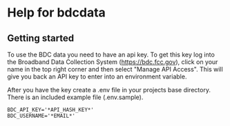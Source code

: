 # Help for bdcdata

## Getting started

To use the BDC data you need to have an api key. To get this key log into the Broadband Data Collection System (https://bdc.fcc.gov), click on your name in the top right corner and then select "Manage API Access". This will give you back an API key to enter into an environment variable.

After you have the key create a .env file in your projects base directory. There is an included example file (.env.sample).

```Dotenv
BDC_API_KEY='*API_HASH_KEY*'
BDC_USERNAME='*EMAIL*'
```